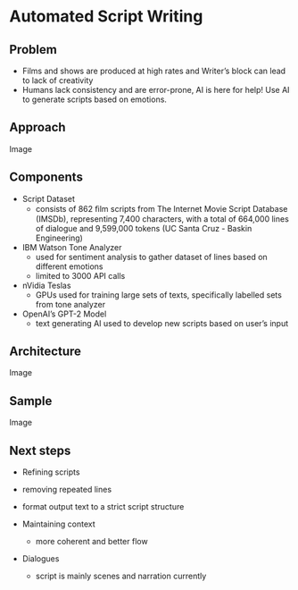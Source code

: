 # Automated Script Writing 

## Problem
- Films and shows are produced at high rates and Writer’s block can lead to lack of creativity
- Humans lack consistency and are error-prone, AI is here for help!
  Use AI to generate scripts based on emotions.

## Approach
Image

## Components
- Script Dataset
  - consists of 862 ﬁlm scripts from The Internet Movie Script Database (IMSDb), representing 7,400 characters, with a total of 664,000 lines of dialogue and 9,599,000 tokens (UC Santa Cruz - Baskin Engineering)
- IBM Watson Tone Analyzer
  - used for sentiment analysis to gather dataset of lines based on different emotions
  - limited to 3000 API calls
- nVidia Teslas
  - GPUs used for training large sets of texts, specifically labelled sets from tone analyzer
- OpenAI’s GPT-2 Model
  - text generating AI used to develop new scripts based on user’s input

## Architecture
 Image

## Sample
 Image

## Next steps
- Refining scripts 
 - removing repeated lines
 - format output text to a strict script structure

 - Maintaining context 
     - more coherent and better flow

 - Dialogues
   - script is mainly scenes and narration currently